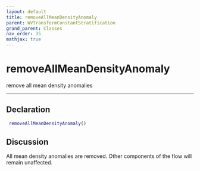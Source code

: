 ```yaml
---
layout: default
title: removeAllMeanDensityAnomaly
parent: WVTransformConstantStratification
grand_parent: Classes
nav_order: 35
mathjax: true
---
```


#  removeAllMeanDensityAnomaly

remove all mean density anomalies


---

## Declaration
```matlab
 removeAllMeanDensityAnomaly()
```
## Discussion

  All mean density anomalies are removed. Other components of the flow will remain unaffected.
 
    
